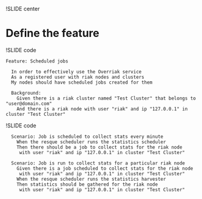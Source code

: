 !SLIDE center

# Define the feature #

!SLIDE code

    Feature: Scheduled jobs

      In order to effectively use the Overriak service
      As a registered user with riak nodes and clusters
      My nodes should have scheduled jobs created for them

      Background:
        Given there is a riak cluster named "Test Cluster" that belongs to "user@domain.com"
        And there is a riak node with user "riak" and ip "127.0.0.1" in cluster "Test Cluster"

!SLIDE code

      Scenario: Job is scheduled to collect stats every minute
        When the resque scheduler runs the statistics scheduler
        Then there should be a job to collect stats for the riak node 
         with user "riak" and ip "127.0.0.1" in cluster "Test Cluster"

      Scenario: Job is run to collect stats for a particular riak node
        Given there is a job scheduled to collect stats for the riak node 
         with user "riak" and ip "127.0.0.1" in cluster "Test Cluster"
        When the resque scheduler runs the statistics harvester
        Then statistics should be gathered for the riak node 
         with user "riak" and ip "127.0.0.1" in cluster "Test Cluster"
